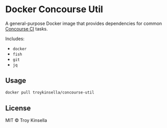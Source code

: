 # Docker Concourse Util

A general-purpose Docker image that provides dependencies for 
common [Concourse CI](https://concourse-ci.org) tasks.

Includes:
* `docker`
* `fish`
* `git`
* `jq`

## Usage

```bash
docker pull troykinsella/concourse-util
```

## License

MIT © Troy Kinsella
